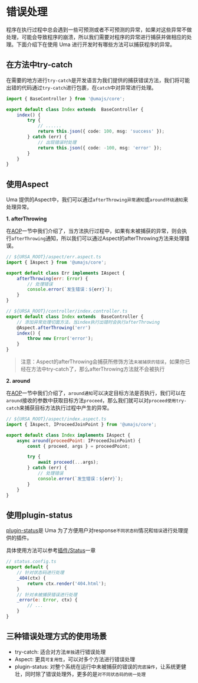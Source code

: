 # 错误处理

程序在执行过程中总会遇到一些可预测或者不可预测的异常，如果对这些异常不做处理，可能会导致程序的崩溃，所以我们需要对程序的异常进行捕获并做相应的处理。下面介绍下在使用 Uma 进行开发时有哪些方法可以捕获程序的异常。

## 在方法中try-catch

在需要的地方进行`try-catch`是开发语言为我们提供的捕获错误方法，我们将可能出错的代码通过`try-catch`进行包裹，在`catch`中对异常进行处理。

```ts
import { BaseController } from '@umajs/core';

export default class Index extends  BaseController {
    index() {
        try {
            // ......
            return this.json({ code: 100, msg: 'success' });
        } catch (err) {
            // 出现错误时处理
            return this.json({ code: -100, msg: 'error' });
        }
    }
}
```

## 使用Aspect

Uma 提供的Aspect中，我们可以通过`afterThrowing异常通知`或`around环绕通知`来处理异常。

**1. afterThrowing**

在[AOP](./AOP.md#通知)一节中我们介绍了，当方法执行过程中，如果有未被捕获的异常，则会执行`afterThrowing`通知，所以我们可以通过Aspect的afterThrowing方法来处理错误。

```javascript
// ${URSA_ROOT}/aspect/err.aspect.ts
import { IAspect } from '@umajs/core';

export default class Err implements IAspect {
    afterThrowing(err: Error) {
        // 处理错误
        console.error(`发生错误：${err}`);
    }
}

// ${URSA_ROOT}/controller/index.controller.ts
export default class Index extends  BaseController {
    // 添加异常处理切面方法，当index执行出错时会执行afterThrowing
    @Aspect.afterThrowing('err')
    index() {
        throw new Error('error');
    }
}
```

> 注意：Aspect的afterThrowing会捕获所修饰方法`未被捕获的错误`，如果你已经在方法中try-catch了，那么afterThrowing方法就不会被执行

**2. around**

在[AOP](./AOP.md#通知)一节中我们介绍了，`around通知`可以决定目标方法是否执行，我们可以在`around`接收的参数中获取目标方法`proceed`，那么我们就可以对`proceed使用try-catch`来捕获目标方法执行过程中产生的异常。

```javascript
// ${URSA_ROOT}/aspect/index.aspect.ts
import { IAspect, IProceedJoinPoint } from '@umajs/core';

export default class Index implements IAspect {
    async around(proceedPoint: IProceedJoinPoint) {
        const { proceed, args } = proceedPoint;

        try {
            await proceed(...args);
        } catch (err) {
            // 处理错误
            console.error(`发生错误：${err}`);
        }
    }
}
```

## 使用plugin-status

[plugin-status](../插件/Status.md)是 Uma 为了方便用户对response`不同状态码`情况和`错误`进行处理提供的插件。

具体使用方法可以参考[插件/Status](../插件/Status.md)一章

```javascript
// status.config.ts
export default {
    // 针对状态码进行处理
    _404(ctx) {
        return ctx.render('404.html');
    }
    // 针对未被捕获错误进行处理
    _error(e: Error, ctx) {
        // ...
    }
}
```

## 三种错误处理方式的使用场景

- try-catch: 适合对方法`单独`进行错误处理
- Aspect: 更具`可复用性`，可以对多个方法进行错误处理
- plugin-status: 对整个系统在运行中未被捕获的错误的`兜底操作`，让系统更健壮，同时除了错误处理外，更多的是`对不同状态码的统一处理`
